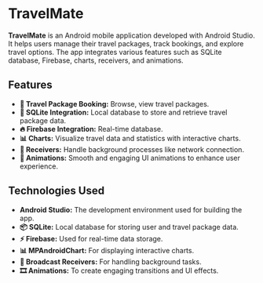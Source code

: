 # TravelMate

**TravelMate** is an Android mobile application developed with Android Studio. It helps users manage their travel packages, track bookings, and explore travel options. The app integrates various features such as SQLite database, Firebase, charts, receivers, and animations.

## Features

- **🧳 Travel Package Booking:** Browse, view travel packages.
- **📱 SQLite Integration:** Local database to store and retrieve travel package data.
- **🔥 Firebase Integration:** Real-time database.
- **📊 Charts:** Visualize travel data and statistics with interactive charts.
- **🔔 Receivers:** Handle background processes like network connection.
- **🎨 Animations:** Smooth and engaging UI animations to enhance user experience.

## Technologies Used

- **Android Studio:** The development environment used for building the app.
- **📦 SQLite:** Local database for storing user and travel package data.
- **⚡ Firebase:** Used for real-time data storage.
- **📊 MPAndroidChart:** For displaying interactive charts.
- **📡 Broadcast Receivers:** For handling background tasks.
- **🎞 Animations:** To create engaging transitions and UI effects.
